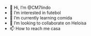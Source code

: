 - 👋 Hi, I’m @CM7lindo
- 👀 I’m interested in futebol
- 🌱 I’m currently learning comida
- 💞️ I’m looking to collaborate on Heloisa
- 📫 How to reach me casa

<!---
CM7lindo/CM7lindo is a ✨ special ✨ repository because its `README.md` (this file) appears on your GitHub profile.
You can click the Preview link to take a look at your changes.
--->
